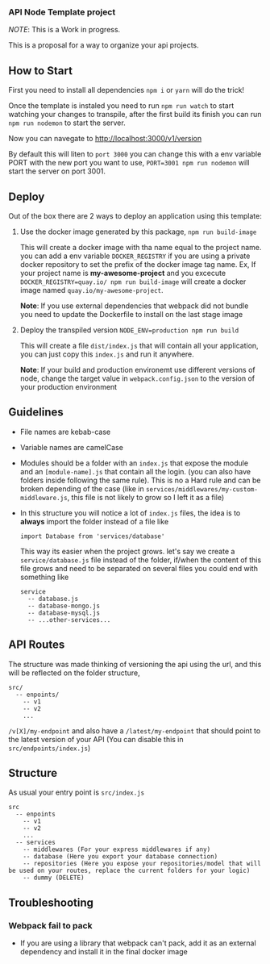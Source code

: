 ### API Node Template project

*NOTE*: This is a Work in progress.

This is a proposal for a way to organize your api projects.

## How to Start

First you need to install all dependencies `npm i` or `yarn` will do the trick!

Once the template is instaled you need to run `npm run watch` to start watching your changes to transpile, after the first build its finish you can run `npm run nodemon` to start the server.

Now you can navegate to [http://localhost:3000/v1/version](http://localhost:3000/v1/version)

By default this will liten to `port 3000` you can change this with a env variable PORT with the new port you want to use, `PORT=3001 npm run nodemon` will start the server on port 3001.

## Deploy

Out of the box there are 2 ways to deploy an application using this template:

1. Use the docker image generated by this package, `npm run build-image` 

    This will create a docker image with tha name equal to the project name. you can add a env variable `DOCKER_REGISTRY` if you are using a private docker repository to set the prefix of the docker image tag name. Ex, If your project name is **my-awesome-project**  and you excecute `DOCKER_REGISTRY=quay.io/ npm run build-image` will create a docker image named `quay.io/my-awesome-project`.

    **Note**: If you use external dependencies that webpack did not bundle you need to update the Dockerfile to install on the last stage image

1. Deploy the transpiled version `NODE_ENV=production npm run build`

    This will create a file `dist/index.js` that will contain all your application, you can just copy this `index.js` and run it anywhere.

    **Note**: If your build and production environemt use different versions of node, change the target value in `webpack.config.json` to the version of your production environment 

## Guidelines

- File names are kebab-case
- Variable names are camelCase
- Modules should be a folder with an `index.js` that expose the module and an `[module-name].js` that contain all the login. (you can also have folders inside following the same rule). This is no a Hard rule and can be broken depending of the case (like in `services/middlewares/my-custom-middleware.js`, this file is not likely to grow so I left it as a file)
- In this structure you will notice a lot of `index.js` files, the idea is to **always** import the folder instead of a file like

  ```
  import Database from 'services/database'
  ```

  This way its easier when the project grows. let's say we create a `service/database.js` file instead of the folder, if/when the content of this file grows and need to be separated on several files you could end with something like 


  ```
  service
    -- database.js
    -- database-mongo.js
    -- database-mysql.js
    -- ...other-services...
  ```

## API Routes

The structure was made thinking of versioning the api using the url, and this will be reflected on the folder structure,

```
src/
  -- enpoints/
    -- v1
    -- v2
    ...
```

`/v[X]/my-endpoint` and also have a `/latest/my-endpoint` that should point to the latest version of your API (You can disable this in `src/endpoints/index.js`) 

## Structure

As usual your entry point is `src/index.js`

```
src
  -- enpoints
    -- v1
    -- v2
    ...
  -- services
    -- middlewares (For your express middlewares if any)
    -- database (Here you export your database connection)
    -- repositories (Here you expose your repositories/model that will be used on your routes, replace the current folders for your logic)
    -- dummy (DELETE)
```

## Troubleshooting

### Webpack fail to pack

- If you are using a library that webpack can't pack, add it as an external dependency and install it in the final docker image